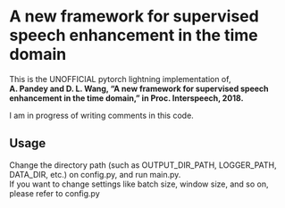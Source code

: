 # A new framework for supervised speech enhancement in the time domain

This is the UNOFFICIAL pytorch lightning implementation of,  
**A. Pandey and D. L. Wang, “A new framework for supervised speech enhancement in the time domain,” in Proc. Interspeech, 2018.**    
  
I am in progress of writing comments in this code.

## Usage
Change the directory path (such as OUTPUT_DIR_PATH, LOGGER_PATH, DATA_DIR, etc.) on config.py, and run main.py.  
If you want to change settings like batch size, window size, and so on, please refer to config.py 